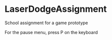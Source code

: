 # LaserDodgeAssignment
School assignment for a game prototype

For the pause menu, press P on the keyboard
